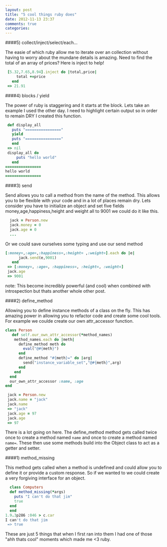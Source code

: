 ```yaml
---
layout: post
title: "5 cool things ruby does"
date: 2012-11-13 23:37
comments: true
categories: 
---
```

####5) collect/inject/select/each...

  The easie of which ruby allow me to iterate over an collection without having to worry about the mundane details is amazing. Need to find the total of an array of prices? Here is inject to help!
```ruby
 [5.32,7.65,8.94].inject do |total,price|
     total +=price
   end
 => 21.91
```

####4) blocks / yield

  The power of ruby is staggering and it starts at the block. Lets take an example I used the other day. I need to highlight certain output so in order to remain DRY I created this function.
```ruby
 def display_all
   puts "================"
   yield
   puts "================"
   end
 => nil 
 display_all do 
     puts "hello world"
   end
================
hello world
================
```

####3) send

 Send allows you to call a method from the name of the method. This allows you to be flexible with your code and in a lot of places remain dry. Lets consider you have to initialize an object and set five fields money,age,happiness,height and weight all to 9001 we could do it like this.
```ruby
  jack = Person.new
  jack.money = 0
  jack.age = 0
  ...
```
Or we could save ourselves some typing and use our send method
```ruby
[:money=,:age=,:happiness=,:height= ,:weight=].each do |e|
      jack.send(e,9001)
   end
 => [:money=, :age=, :happiness=, :height=, :weight=] 
 jack.age
 => 9001 
```
note: This become incredibly powerful (and cool) when combined with introspection but thats another whole other post.

####2) define_method

  Allowing you to define instance methods of a class on the fly. This has amazing power in allowing you to refactor code and create some cool tools. For example we coulde create our own attr_accessor function.
```ruby
class Person
   def self.our_own_attr_accessor(*method_names)
    method_names.each do |meth|
      define_method meth do
        eval("@#{meth}")
      end
      define_method "#{meth}=" do |arg|
        send("instance_variable_set","@#{meth}",arg)
      end
    end
  end
  our_own_attr_accessor :name, :age
end

 jack = Person.new
 jack.name = "jack"
 jack.name
 => "jack"
 jack.age = 97
 jack.age
 => 97
```

There is a lot going on here. The define_method method gets called twice once to create a method named <code>name</code> and once to create a method named <code>name=</code>. These then use some methods build into the Object class to act as a getter and setter.

####1) method_missing

 This method gets called when a method is undefined and could allow you to define it or provide a custom response. So if we wanted to we could create a very forgiving interface for an object.
```ruby
  class Computers
  def method_missing(*args)
    puts "I can't do that jim"
    true
  end
  end
1.9.3p286 :046 > c.car
I can't do that jim
 => true 
```
These are just 5 things that when I first ran into them I had one of those  "ahh thats cool" moments which made me <3 ruby.
